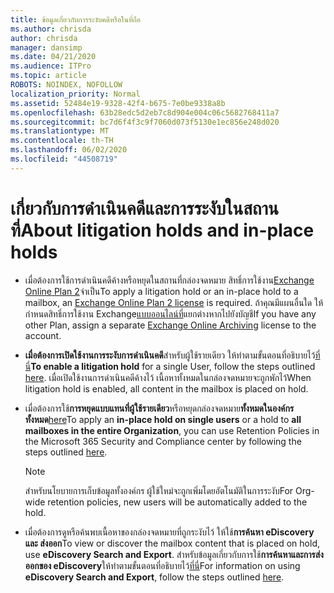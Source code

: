 ```yaml
---
title: ข้อมูลเกี่ยวกับการระงับคดีหรือในที่ถือ
ms.author: chrisda
author: chrisda
manager: dansimp
ms.date: 04/21/2020
ms.audience: ITPro
ms.topic: article
ROBOTS: NOINDEX, NOFOLLOW
localization_priority: Normal
ms.assetid: 52484e19-9328-42f4-b675-7e0be9338a8b
ms.openlocfilehash: 63b28edc5d2eb7c8d904e004c06c5682768411a7
ms.sourcegitcommit: bc7d6f4f3c9f7060d073f5130e1ec856e248d020
ms.translationtype: MT
ms.contentlocale: th-TH
ms.lasthandoff: 06/02/2020
ms.locfileid: "44508719"
---
```

# <a name="about-litigation-holds-and-in-place-holds"></a><span data-ttu-id="313eb-102">เกี่ยวกับการดําเนินคดีและการระงับในสถานที่</span><span class="sxs-lookup"><span data-stu-id="313eb-102">About litigation holds and in-place holds</span></span>

- <span data-ttu-id="313eb-103">เมื่อต้องการใช้การดําเนินคดีค้างหรือหยุดในสถานที่กล่องจดหมาย สิทธิ์การใช้งาน[Exchange Online Plan 2](https://docs.microsoft.com/office365/servicedescriptions/office-365-platform-service-description/office-365-plan-options)จําเป็น</span><span class="sxs-lookup"><span data-stu-id="313eb-103">To apply a litigation hold or an in-place hold to a mailbox, an [Exchange Online Plan 2 license](https://docs.microsoft.com/office365/servicedescriptions/office-365-platform-service-description/office-365-plan-options) is required.</span></span> <span data-ttu-id="313eb-104">ถ้าคุณมีแผนอื่นใด ให้กําหนดสิทธิ์การใช้งาน Exchange[แบบออนไลน์ที่](https://docs.microsoft.com/office365/servicedescriptions/exchange-online-archiving-service-description/exchange-online-archiving-service-description)แยกต่างหากไปยังบัญชี</span><span class="sxs-lookup"><span data-stu-id="313eb-104">If you have any other Plan, assign a separate [Exchange Online Archiving](https://docs.microsoft.com/office365/servicedescriptions/exchange-online-archiving-service-description/exchange-online-archiving-service-description) license to the account.</span></span> 
    
- <span data-ttu-id="313eb-105">**เมื่อต้องการเปิดใช้งานการระงับการดําเนินคดี**สําหรับผู้ใช้รายเดียว ให้ทําตามขั้นตอนที่อธิบายไว้[ที่นี่](https://docs.microsoft.com/office365/SecurityCompliance/place-a-mailbox-on-litigation-hold)</span><span class="sxs-lookup"><span data-stu-id="313eb-105">**To enable a litigation hold** for a single User, follow the steps outlined [here](https://docs.microsoft.com/office365/SecurityCompliance/place-a-mailbox-on-litigation-hold).</span></span> <span data-ttu-id="313eb-106">เมื่อเปิดใช้งานการดําเนินคดีค้างไว้ เนื้อหาทั้งหมดในกล่องจดหมายจะถูกพักไว้</span><span class="sxs-lookup"><span data-stu-id="313eb-106">When litigation hold is enabled, all content in the mailbox is placed on hold.</span></span>
    
- <span data-ttu-id="313eb-107">เมื่อต้องการใช้**การหยุดแบบแทนที่ผู้ใช้รายเดียว**หรือหยุดกล่องจดหมาย**ทั้งหมดในองค์กรทั้งหมด**[here]( https://docs.microsoft.com/microsoft-365/compliance/retention-policies)</span><span class="sxs-lookup"><span data-stu-id="313eb-107">To apply an **in-place hold on single users** or a hold to **all mailboxes in the entire Organization**, you can use Retention Policies in the Microsoft 365 Security and Compliance center by following the steps outlined [here]( https://docs.microsoft.com/microsoft-365/compliance/retention-policies).</span></span>
    
    > [!NOTE]
    > <span data-ttu-id="313eb-108">สําหรับนโยบายการเก็บข้อมูลทั้งองค์กร ผู้ใช้ใหม่จะถูกเพิ่มโดยอัตโนมัติในการระงับ</span><span class="sxs-lookup"><span data-stu-id="313eb-108">For Org-wide retention policies, new users will be automatically added to the hold.</span></span> 
  
- <span data-ttu-id="313eb-109">เมื่อต้องการดูหรือค้นพบเนื้อหาของกล่องจดหมายที่ถูกระงับไว้ ให้ใช้**การค้นหา eDiscovery และ ส่งออก**</span><span class="sxs-lookup"><span data-stu-id="313eb-109">To view or discover the mailbox content that is placed on hold, use **eDiscovery Search and Export**.</span></span> <span data-ttu-id="313eb-110">สําหรับข้อมูลเกี่ยวกับการใช้**การค้นหาและการส่งออกของ eDiscovery**ให้ทําตามขั้นตอนที่อธิบายไว้[ที่นี่](https://docs.microsoft.com/microsoft-365/compliance/export-search-results)</span><span class="sxs-lookup"><span data-stu-id="313eb-110">For information on using **eDiscovery Search and Export**, follow the steps outlined [here](https://docs.microsoft.com/microsoft-365/compliance/export-search-results).</span></span>
    


